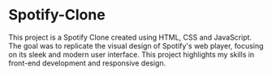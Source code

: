 # Spotify-Clone
This project is a Spotify Clone created using HTML, CSS and JavaScript. The goal was to replicate the visual design of Spotify's web player, focusing on its sleek and modern user interface. This project highlights my skills in front-end development and responsive design.
